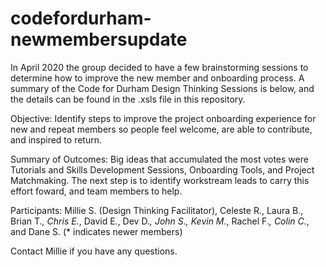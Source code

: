 # codefordurham-newmembersupdate

In April 2020 the group decided to have a few brainstorming sessions to determine how to improve the new member and onboarding process. A summary of the Code for Durham Design Thinking Sessions is below, and the details can be found in the .xsls file in this repository.

Objective: Identify steps to improve the project onboarding experience for new and repeat members so people feel welcome, are able to contribute, and inspired to return.	

Summary of Outcomes: Big ideas that accumulated the most votes were Tutorials and Skills Development Sessions, Onboarding Tools, and Project Matchmaking. The next step is to identify workstream leads to carry this effort foward, and team members to help.

Participants: Millie S. (Design Thinking Facilitator), Celeste R., Laura B., Brian T.*, Chris E.*, David E., Dev D.*, John S., Kevin M.*, Rachel F.*, Colin C.*, and Dane S. (* indicates newer members)

Contact Millie if you have any questions.
